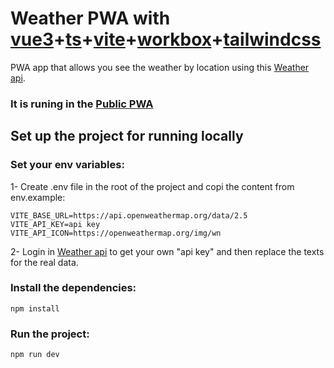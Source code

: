 # Weather PWA with [vue3](https://vuejs.org/)+[ts](https://www.typescriptlang.org/)+[vite](https://vitejs.dev/)+[workbox](https://developers.google.com/web/tools/workbox)+[tailwindcss](https://tailwindcss.com/)
PWA app that allows you see the weather by location using this [Weather api](https://openweathermap.org/api).

### It is runing in the [Public PWA](https://vigilant-goldwasser-5a356c.netlify.app/)

## Set up the project for running locally
### Set your env variables:
 1- Create .env file in the root of the project and copi the content from env.example:
```
VITE_BASE_URL=https://api.openweathermap.org/data/2.5
VITE_API_KEY=api key
VITE_API_ICON=https://openweathermap.org/img/wn
```
 2- Login in [Weather api](https://openweathermap.org/api) to get your own "api key" and then replace the texts for the real data.
 
 ### Install the dependencies:
 ```
 npm install
 ```
 ### Run the project:
 ```
 npm run dev
 ```
